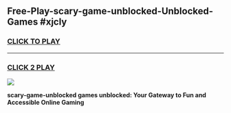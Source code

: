 
## Free-Play-scary-game-unblocked-Unblocked-Games #xjcly
<h3>
<a href="https://news.freeplayer.one?title=scary-game-unblocked&ref=8M">CLICK TO PLAY</a></h3>
<hr>

<h3>
<a href="https://news.freeplayer.one?title=scary-game-unblocked&ref=8M">CLICK 2 PLAY</a>
  
</h3>

<a href="https://news.freeplayer.one?title=scary-game-unblocked&ref=8M"><img src="https://clearcache.store/games.png"></a>


**scary-game-unblocked games unblocked: Your Gateway to Fun and Accessible Online Gaming**
